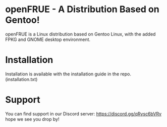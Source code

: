# openFRUE - A Distribution Based on Gentoo!

openFRUE is a Linux distribution based on Gentoo Linux, with the added FPKG and GNOME desktop environment.

# Installation

Installation is available with the installation guide in the repo. (installation.txt)

# Support

You can find support in our Discord server: https://discord.gg/qRysc6bVRv
hope we see you drop by!
